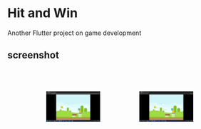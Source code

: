 # Hit and Win

Another Flutter project on game development 
## screenshot 




<br>
<br>
<br>



<div style="display: flex; justify-content: space-evenly;">
  <img src="https://github.com/madhav2348/Flutter-Game-2/blob/main/screenshot/Screenshot (7).png" alt="Screenshot 1" width="24%" style="padding: 0px;">
  <img src="https://github.com/madhav2348/Flutter-Game-2/blob/main/screenshot/Screenshot (8).png" alt="Screenshot 2" width="24%" style="padding: 0px;">
</div>
